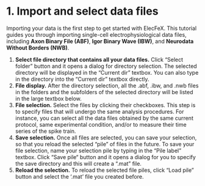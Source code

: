 # 1. Import and select data files

Importing your data is the first step to get started with ElecFeX. This tutorial guides you through importing single-cell electrophysiological data files, including **Axon Binary File (ABF)**, **Igor Binary Wave (IBW)**, and **Neurodata Without Borders (NWB)**.

1.  **Select file directory that contains all your data files.** Click “Select folder” button and it opens a dialog for directory selection. The selected directory will be displayed in the “Current dir” textbox. You can also type in the directory into the “Current dir” textbox directly.
2. **File display.** After the directory selection, all the .abf, .ibw, and .nwb files in the folders and the subfolders of the selected directory will be listed in the large textbox below.
3. **File selection.** Select the files by clicking their checkboxes. This step is to specify files that will undergo the same analysis procedures. For instance, you can select all the data files obtained by the same current protocol, same experimental condition, and/or to measure their time series of the spike train.
4. **Save selection.** Once all files are selected, you can save your selection, so that you reload the selected “pile” of files in the future. To save your file selection, name your selection pile by typing in the “Pile label” textbox. Click “Save pile“ button and it opens a dialog for you to specify the save directory and this will create a “.mat” file.
5. **Reload the selection.** To reload the selected file piles, click “Load pile” button and select the ‘.mat’ file you created before. 
